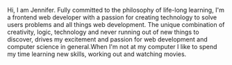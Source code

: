 Hi, I am Jennifer. Fully committed to the philosophy of life-long learning, I'm a frontend web developer with a passion for creating technology to solve users problems and all things web development. The unique combination of creativity, logic, technology and never running out of new things to discover, drives my excitement and passion for web development and computer science in general.When I'm not at my computer I like to spend my time learning new skills, working out and watching movies.
